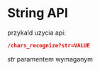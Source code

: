 # String API

przykald uzycia api:  
```json
/chars_recognize?str=VALUE
```
*str* paramentem wymaganym
